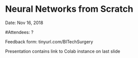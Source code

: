 # Neural Networks from Scratch

Date: Nov 16, 2018

#Attendees: ?

Feedback form: tinyurl.com/BITechSurgery

Presentation contains link to Colab instance on last slide
